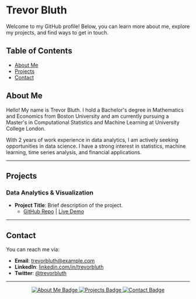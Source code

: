 # Trevor Bluth

Welcome to my GitHub profile! Below, you can learn more about me, explore my projects, and find ways to get in touch.

## Table of Contents

- [About Me](#about-me)
- [Projects](#projects)
- [Contact](#contact)

## About Me

Hello! My name is Trevor Bluth. I hold a Bachelor's degree in Mathematics and Economics from Boston University and am currently pursuing a Master's in Computational Statistics and Machine Learning at University College London. 

With 2 years of work experience in data analytics, I am actively seeking opportunities in data science. I have a strong interest in statistics, machine learning, time series analysis, and financial applications.

---

## Projects

### Data Analytics & Visualization

- **Project Title**: Brief description of the project.
  - [GitHub Repo](#) | [Live Demo](#)

---

## Contact

 You can reach me via:

- **Email**: [trevorbluth@example.com](mailto:trevorbluth@example.com)
- **LinkedIn**: [linkedin.com/in/trevorbluth](https://www.linkedin.com/in/trevorbluth)
- **Twitter**: [@trevorbluth](https://twitter.com/trevorbluth)

---

<div align="center">
    <a href="#about-me">
        <img src="https://img.shields.io/badge/About%20Me-Dark%20Blue?style=for-the-badge" alt="About Me Badge">
    </a>
    <a href="#projects">
        <img src="https://img.shields.io/badge/Projects-Dark%20Blue?style=for-the-badge" alt="Projects Badge">
    </a>
    <a href="#contact">
        <img src="https://img.shields.io/badge/Contact-Dark%20Blue?style=for-the-badge" alt="Contact Badge">
    </a>
</div>


